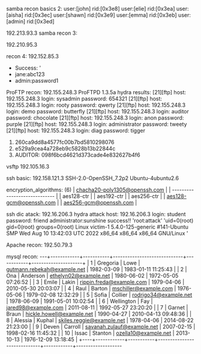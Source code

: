 
samba recon basics 2:
user:[john] rid:[0x3e8]
user:[elie] rid:[0x3ea]
user:[aisha] rid:[0x3ec]
user:[shawn] rid:[0x3e9]
user:[emma] rid:[0x3eb]
user:[admin] rid:[0x3ed]

192.213.93.3
samba recon 3:

192.210.95.3

recon 4:
192.152.85.3
- Success: ' 
- jane:abc123
- admin:password1

ProFTP recon:
192.155.248.3
ProFTPD 1.3.5a
hydra results:
[21][ftp] host: 192.155.248.3   login: sysadmin   password: 654321
[21][ftp] host: 192.155.248.3   login: rooty   password: qwerty
[21][ftp] host: 192.155.248.3   login: demo   password: butterfly
[21][ftp] host: 192.155.248.3   login: auditor   password: chocolate
[21][ftp] host: 192.155.248.3   login: anon   password: purple
[21][ftp] host: 192.155.248.3   login: administrator   password: tweety
[21][ftp] host: 192.155.248.3   login: diag   password: tigger

1. 260ca9dd8a4577fc00b7bd5810298076
2. e529a9cea4a728eb9c5828b13b22844c
3. AUDITOR: 098f6bcd4621d373cade4e832627b4f6

vsftp
192.105.16.3

ssh basic:
192.158.121.3
SSH-2.0-OpenSSH_7.2p2 Ubuntu-4ubuntu2.6

encryption_algorithms: (6)
| chacha20-poly1305@openssh.com |
| ----------------------------- |
| aes128-ctr                    |
| aes192-ctr                    |
| aes256-ctr                    |
| aes128-gcm@openssh.com        |
| aes256-gcm@openssh.com        |

ssh dic atack:
192.16.206.3
hydra attack
host: 192.16.206.3   login: student   password: friend
administrator:sunshine
success!!
'root:attack' 'uid=0(root) gid=0(root) groups=0(root) Linux victim-1 5.4.0-125-generic #141-Ubuntu SMP Wed Aug 10 13:42:03 UTC 2022 x86_64 x86_64 x86_64 GNU/Linux '


Apache recon:
192.50.79.3

mysql recon:
---+------------+-----------+-----------------------------+------------+---------------------+
|  1 | Gregoria   | Lowe      | gutmann.rebekah@example.net | 1982-03-09 | 1983-01-11 11:25:43 |
|  2 | Ona        | Anderson  | ethelyn02@example.net       | 1980-06-02 | 1972-05-05 07:26:52 |
|  3 | Emile      | Lakin     | rippin.freda@example.com    | 1979-04-06 | 2010-05-30 20:03:07 |
|  4 | Raul       | Barton    | mschiller@example.com       | 1976-05-06 | 1979-02-08 12:32:29 |
|  5 | Sofia      | Collier   | rodrigo34@example.net       | 1978-06-09 | 1991-05-01 10:02:54 |
|  6 | Wellington | Fay       | jared98@example.com         | 2011-08-11 | 1992-05-27 23:20:20 |
|  7 | Garnet     | Braun     | hickle.howell@example.net   | 1990-04-27 | 2010-04-13 09:48:36 |
|  8 | Alessia    | Kuphal    | skiles.reggie@example.net   | 1978-04-06 | 2014-08-22 21:23:00 |
|  9 | Deven      | Carroll   | savanah.zulauf@example.net  | 2007-02-15 | 1998-02-16 11:45:32 |
| 10 | Issac      | Stanton   | ozella10@example.net        | 2013-10-13 | 1976-12-09 13:18:45 |
+----+------------+-----------+-----------------------------+------------+-------------------
